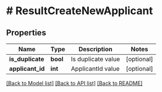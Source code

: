 # # ResultCreateNewApplicant

## Properties

Name | Type | Description | Notes
------------ | ------------- | ------------- | -------------
**is_duplicate** | **bool** | Is duplicate value | [optional]
**applicant_id** | **int** | ApplicantId value | [optional]

[[Back to Model list]](../../README.md#models) [[Back to API list]](../../README.md#endpoints) [[Back to README]](../../README.md)
